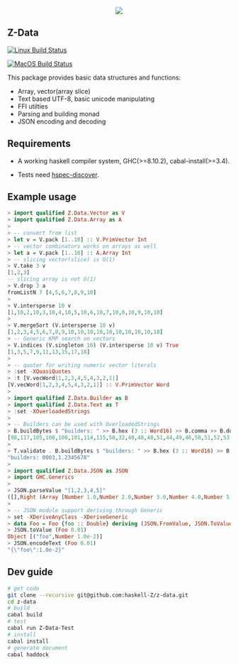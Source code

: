 <p align=center>
  <img src="https://github.com/haskell-Z/Z/raw/master/projectZ.svg">
</p>

## Z-Data

[![Linux Build Status](https://github.com/haskell-Z/z-data/workflows/ubuntu-ci/badge.svg)](https://github.com/haskell-Z/z-data/actions)

[![MacOS Build Status](https://github.com/haskell-Z/z-data/workflows/oxs-ci/badge.svg)](https://github.com/haskell-Z/z-data/actions)

This package provides basic data structures and functions:

* Array, vector(array slice)
* Text based UTF-8, basic unicode manipulating
* FFI utilties
* Parsing and building monad
* JSON encoding and decoding

## Requirements

* A working haskell compiler system, GHC(>=8.10.2), cabal-install(>=3.4).

* Tests need [hspec-discover](https://hackage.haskell.org/package/hspec-discover).

## Example usage

```haskell
> import qualified Z.Data.Vector as V
> import qualified Z.Data.Array as A
>
> -- convert from list
> let v = V.pack [1..10] :: V.PrimVector Int  
> -- vector combinators works on arrays as well
> let a = V.pack [1..10] :: A.Array Int   
> -- slicing vector(slice) is O(1)
> V.take 3 v                              
[1,2,3]
-- slicing array is not O(1)
> V.drop 3 a                              
fromListN 7 [4,5,6,7,8,9,10]
>
> V.intersperse 10 v
[1,10,2,10,3,10,4,10,5,10,6,10,7,10,8,10,9,10,10]
>
> V.mergeSort (V.intersperse 10 v) 
[1,2,3,4,5,6,7,8,9,10,10,10,10,10,10,10,10,10,10]
> -- Generic KMP search on vectors
> V.indices (V.singleton 10) (V.intersperse 10 v) True   
[1,3,5,7,9,11,13,15,17,18]
>
> -- quoter for writing numeric vector literals
> :set -XQuasiQuotes 
> :t [V.vecWord|1,2,3,4,5,4,3,2,1|]                     
[V.vecWord|1,2,3,4,5,4,3,2,1|] :: V.PrimVector Word
>
> import qualified Z.Data.Builder as B
> import qualified Z.Data.Text as T
> :set -XOverloadedStrings 
>
> -- Builders can be used with OverloadedStrings
> B.buildBytes $ "builders: " >> B.hex (3 :: Word16) >> B.comma >> B.double 1.2345678
[98,117,105,108,100,101,114,115,58,32,48,48,48,51,44,49,46,50,51,52,53,54,55,56]
> 
> T.validate . B.buildBytes $ "builders: " >> B.hex (3 :: Word16) >> B.comma >> B.double 1.2345678
"builders: 0003,1.2345678"
>
> import qualified Z.Data.JSON as JSON
> import GHC.Generics
> 
> JSON.parseValue "[1,2,3,4,5]"
([],Right (Array [Number 1.0,Number 2.0,Number 3.0,Number 4.0,Number 5.0]))
>
> -- JSON module support deriving through Generic
> set -XDeriveAnyClass -XDeriveGeneric
> data Foo = Foo {foo :: Double} deriving (JSON.FromValue, JSON.ToValue, JSON.EncodeJSON, Generic)
> JSON.toValue (Foo 0.01)
Object [("foo",Number 1.0e-2)]
> JSON.encodeText (Foo 0.01)
"{\"foo\":1.0e-2}"
```

## Dev guide

```bash
# get code
git clone --recursive git@github.com:haskell-Z/z-data.git 
cd z-data
# build
cabal build
# test
cabal run Z-Data-Test
# install 
cabal install
# generate document
cabal haddock
```
